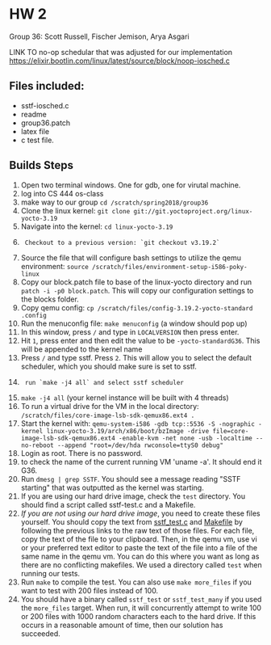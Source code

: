 # HW 2
Group 36: Scott Russell, Fischer Jemison, Arya Asgari

LINK TO no-op schedular that was adjusted for our implementation
https://elixir.bootlin.com/linux/latest/source/block/noop-iosched.c

## Files included:
* sstf-iosched.c
* readme
* group36.patch
* latex file
* c test file.




## Builds Steps

1.	Open two terminal windows. One for gdb, one for virutal machine.
1.	log into CS 444 os-class
1.	make way to our group `cd /scratch/spring2018/group36`
1.	Clone the linux kernel: `git clone git://git.yoctoproject.org/linux-yocto-3.19`
1.	Navigate into the kernel: `cd linux-yocto-3.19`
1.  	Checkout to a previous version: `git checkout v3.19.2`
1.	Source the file that will configure bash settings to utilize the qemu environment: `source /scratch/files/environment-setup-i586-poky-linux`
1.  Copy our block.patch file to base of the linux-yocto directory and run `patch -i -p0 block.patch`. This will copy our configuration settings to the blocks folder.
1.	Copy qemu config: `cp /scratch/files/config-3.19.2-yocto-standard .config`
1.	Run the menuconfig file: `make menuconfig` (a window should pop up)
1.	In this window, press `/` and type in `LOCALVERSION` then press enter. 
1.	Hit `1`, press enter and then edit the value to be `-yocto-standardG36`. This will be appended to the kernel name
1.  Press `/` and type sstf. Press `2`. This will allow you to select the default scheduler, which you should make sure is set to sstf.
1.  	run `make -j4 all` and select sstf scheduler
1.	`make -j4 all` (your kernel instance will be built with 4 threads)
1.	To run a virtual drive for the VM in the local directory: `/scratch/files/core-image-lsb-sdk-qemux86.ext4 .`
1.	Start the kernel with: `qemu-system-i586 -gdb tcp::5536 -S -nographic -kernel linux-yocto-3.19/arch/x86/boot/bzImage -drive file=core-image-lsb-sdk-qemux86.ext4 -enable-kvm -net none -usb -localtime --no-reboot --append "root=/dev/hda rwconsole=ttyS0 debug"`
1.  Login as root. There is no password.
1. 	to check the name of the current running VM 'uname -a'. It should end it G36.
1.  Run `dmesg | grep SSTF`. You should see a message reading "SSTF starting" that was outputted as the kernel was starting.
1.  If you are using our hard drive image, check the `test` directory. You should find a script called sstf-test.c and a Makefile.
1.  *If you are not using our hard drive image*, you need to create these files yourself. You should copy the text from [sstf\_test.c](https://raw.githubusercontent.com/jemisonf/os2group36/master/hw2/test/sstf_test.c) and [Makefile](https://github.com/jemisonf/os2group36/blob/master/hw2/test/Makefile) by following the previous links to the raw text of those files. For each file, copy the text of the file to your clipboard. Then, in the qemu vm, use vi or your preferred text editor to paste the text of the file into a file of the same name in the qemu vm. You can do this where you want as long as there are no conflicting makefiles. We used a directory called `test` when running our tests.
1.  Run `make` to compile the test. You can also use `make more_files` if you want to test with 200 files instead of 100.
1.  You should have a binary called `sstf_test` or `sstf_test_many` if you used the `more_files` target. When run, it will concurrently attempt to write 100 or 200 files with 1000 random characters each to the hard drive. If this occurs in a reasonable amount of time, then our solution has succeeded.
